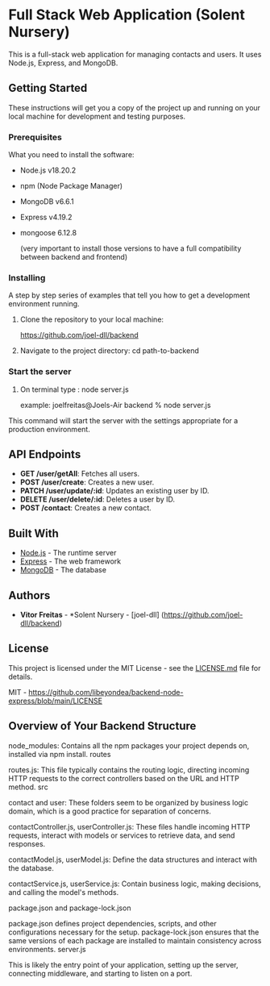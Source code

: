 # Full Stack Web Application (Solent Nursery)

This is a full-stack web application for managing contacts and users. It uses Node.js, Express, and MongoDB.

## Getting Started

These instructions will get you a copy of the project up and running on your local machine for development and testing purposes.

### Prerequisites

What you need to install the software:

- Node.js v18.20.2
- npm (Node Package Manager)
- MongoDB v6.6.1
- Express v4.19.2
- mongoose 6.12.8

  (very important to install those versions to have a full compatibility between backend and frontend)

### Installing

A step by step series of examples that tell you how to get a development environment running.

1. Clone the repository to your local machine:

   https://github.com/joel-dll/backend

2. Navigate to the project directory:
   cd path-to-backend

### Start the server

1. On terminal type : node server.js

   example: joelfreitas@Joels-Air backend % node server.js

This command will start the server with the settings appropriate for a production environment.

## API Endpoints

- **GET /user/getAll**: Fetches all users.
- **POST /user/create**: Creates a new user.
- **PATCH /user/update/:id**: Updates an existing user by ID.
- **DELETE /user/delete/:id**: Deletes a user by ID.
- **POST /contact**: Creates a new contact.

## Built With

* [Node.js](https://nodejs.org/) - The runtime server
* [Express](https://expressjs.com/) - The web framework
* [MongoDB](https://www.mongodb.com/) - The database

## Authors

* **Vitor Freitas** - *Solent Nursery - [joel-dll] (https://github.com/joel-dll/backend)

## License

This project is licensed under the MIT License - see the [LICENSE.md](LICENSE.md) file for details.

   MIT - https://github.com/libeyondea/backend-node-express/blob/main/LICENSE

## Overview of Your Backend Structure

node_modules: Contains all the npm packages your project depends on, installed via npm install.
routes

routes.js: This file typically contains the routing logic, directing incoming HTTP requests to the correct controllers based on the URL and HTTP method.
src

contact and user: These folders seem to be organized by business logic domain, which is a good practice for separation of concerns.

contactController.js, userController.js: These files handle incoming HTTP requests, interact with models or services to retrieve data, and send responses.

contactModel.js, userModel.js: Define the data structures and interact with the database.

contactService.js, userService.js: Contain business logic, making decisions, and calling the model's methods.

package.json and package-lock.json

package.json defines project dependencies, scripts, and other configurations necessary for the setup.
package-lock.json ensures that the same versions of each package are installed to maintain consistency across environments.
server.js

This is likely the entry point of your application, setting up the server, connecting middleware, and starting to listen on a port.


